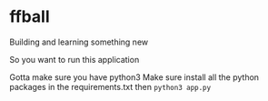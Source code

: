 # ffball
Building and learning something new

So you want to run this application

Gotta make sure you have python3 
Make sure install all the python packages in the requirements.txt
then `python3 app.py`